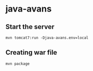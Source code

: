 java-avans
======

Start the server
----------------

    mvn tomcat7:run -Djava-avans.env=local

Creating war file
-----------------

    mvn package

